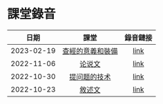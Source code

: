 # 課堂錄音

|    日期    |                          課堂                          |                                      錄音鏈接                                       |
|:----------:|:----------------------------------------------------:|:-----------------------------------------------------------------------------------:|
| 2023-02-19 | [查經的意義和裝備](../class-notes/lesson-1-foundations.md) | [link](https://www.dropbox.com/s/568bwk7yr074hu7/20230219-class-recording.mp3?dl=0) |
| 2022-11-06 |    [论说文](../class-notes/lesson-3-questioning.md)    |  [link](https://www.dropbox.com/sh/wxcdfe52amil48d/AADWhC3NpZKm8Fmfay29g2dTa?dl=0)  |
| 2022-10-30 | [提问题的技术](../class-notes/lesson-3-questioning.md) | [link](https://www.dropbox.com/s/9oezd89ngvfbhfl/20221030-class-recording.mp3?dl=0) |
| 2022-10-23 |     [敘述文](../class-notes/lesson-2-narrative.md)     | [link](https://www.dropbox.com/s/i79fazaslqw5gfx/20221023-class-recording.mp3?dl=0) |
